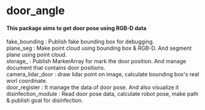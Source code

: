 # door_angle
#### This package aims to get door pose using RGB-D data

fake_bounding : Publish fake bounding box for debugging.  
plane_seg     : Make point cloud using bounding box & RGB-D. And segment plane using point cloud.  
storage_      : Publish MarkerArray for mark the door position. And manage document that contains door positions.  
camera_lidar_door : draw lidar point on image, calculate bounding box's real worl coordinate.  
door_register : It manage the data of door pose. And also visualize it  
disinfection_module : Read door pose data, calculate robot pose, make path & publish goal for disinfection.  
